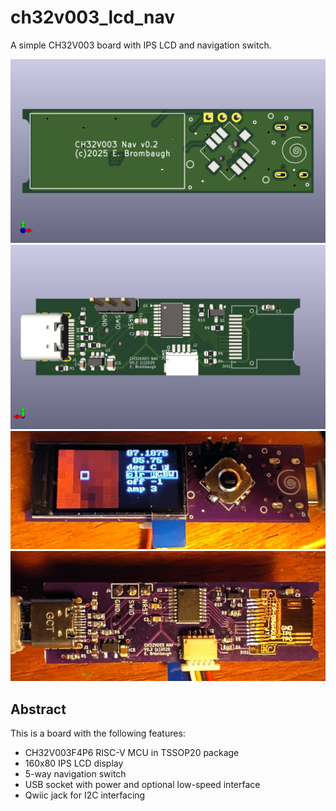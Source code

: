 # ch32v003_lcd_nav
A simple CH32V003 board with IPS LCD and navigation switch.

![front render](doc/ch32v003_nav_front.png)
![back render](doc/ch32v003_nav_back.png)
![front image](doc/nav_front_sm.png)
![back image](doc/nav_back_sm.png)

## Abstract
This is a board with the following features:
* CH32V003F4P6 RISC-V MCU in TSSOP20 package
* 160x80 IPS LCD display
* 5-way navigation switch
* USB socket with power and optional low-speed interface
* Qwiic jack for I2C interfacing

